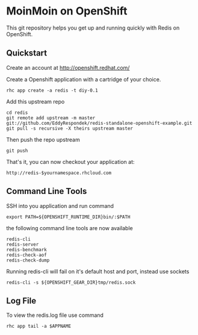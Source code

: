 MoinMoin on OpenShift
=====================

This git repository helps you get up and running quickly with Redis on OpenShift.


Quickstart
----------------------------

Create an account at http://openshift.redhat.com/

Create a Openshift application with a cartridge of your choice.

    rhc app create -a redis -t diy-0.1

Add this upstream repo

    cd redis
    git remote add upstream -m master git://github.com/EddyRespondek/redis-standalone-openshift-example.git
    git pull -s recursive -X theirs upstream master
    
Then push the repo upstream

    git push

That's it, you can now checkout your application at:

    http://redis-$yournamespace.rhcloud.com


Command Line Tools
----------------------------

SSH into you application and run command

    export PATH=${OPENSHIFT_RUNTIME_DIR}bin/:$PATH

the following command line tools are now available

    redis-cli
    redis-server
    redis-benchmark
    redis-check-aof
    redis-check-dump

Running redis-cli will fail on it's default host and port, instead use sockets

    redis-cli -s ${OPENSHIFT_GEAR_DIR}tmp/redis.sock


Log File
----------------------------

To view the redis.log file use command

    rhc app tail -a $APPNAME